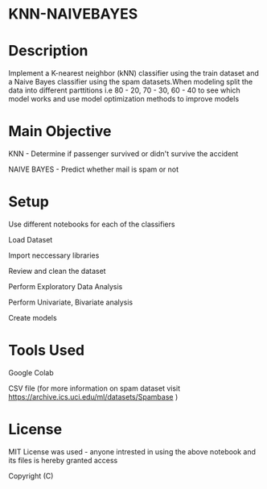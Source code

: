 # KNN-NAIVEBAYES

# Description #
 Implement a K-nearest neighbor (kNN) classifier using the train dataset and a Naive Bayes classifier using the spam datasets.When modeling split the data into different parttitions i.e 80 - 20, 70 - 30, 60 - 40 to see which model works and use model optimization methods to improve models

# Main Objective #

 KNN - Determine if passenger survived or didn't survive the accident
 
 NAIVE BAYES - Predict whether mail is spam or not
 
# Setup #

Use different notebooks for each of the classifiers

Load Dataset 

Import neccessary libraries

Review and clean the dataset

Perform Exploratory Data Analysis

Perform Univariate, Bivariate analysis

Create models

# Tools Used #

Google Colab

CSV file (for more information on spam dataset visit https://archive.ics.uci.edu/ml/datasets/Spambase )

# License #

MIT License was used - anyone intrested in using the above notebook and its files is hereby granted access

Copyright (C)

